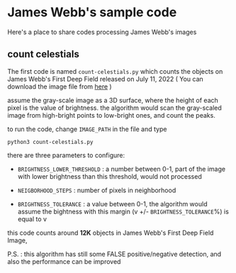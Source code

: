 # James Webb's sample code

Here's a place to share codes processing James Webb's images

## count celestials


The first code is named `count-celestials.py` which counts the objects on James Webb's First Deep Field released on July 11, 2022 ( You can download the image file from [here](https://webbtelescope.org/contents/media/images/2022/038/01G7JGTH21B5GN9VCYAHBXKSD1) )

assume the gray-scale image as a 3D surface, where the height of each pixel is the value of brightness. the algorithm would scan the gray-scaled image from high-bright points to low-bright ones, and count the peaks.

to run the code, change `IMAGE_PATH` in the file and type 

    python3 count-celestials.py


there are three parameters to configure:
- `BRIGHTNESS_LOWER_THRESHOLD` : a number between 0-1, part of the image with lower brightness than this threshold, would not processed

- `NEIGBORHOOD_STEPS` : number of pixels in neighborhood

- `BRIGHTNESS_TOLERANCE` : a value between 0-1, the algorithm would assume the bightness with this margin (v +/- `BRIGHTNESS_TOLERANCE`%) is equal to v

this code counts around **12K** objects in James Webb's First Deep Field Image,

P.S. : this algorithm has still some FALSE positive/negative detection, and also the performance can be improved